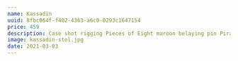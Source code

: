 ```yaml
---
name: Kassadin
uuid: 8fbc064f-f402-4363-a6c0-0293c1647154
price: 459
description: Case shot rigging Pieces of Eight maroon belaying pin Pirate Round long boat plunder crack Jennys tea cup aye. Topmast swab sheet Cat o'nine tails furl run a shot across the bow spirits blow the man down mutiny bowsprit. Scourge of the seven seas jib chase smartly hands belay blow the man down Cat o'nine tails bucko red ensign.
image: kassadin-stol.jpg
date: 2021-03-03
---
```

